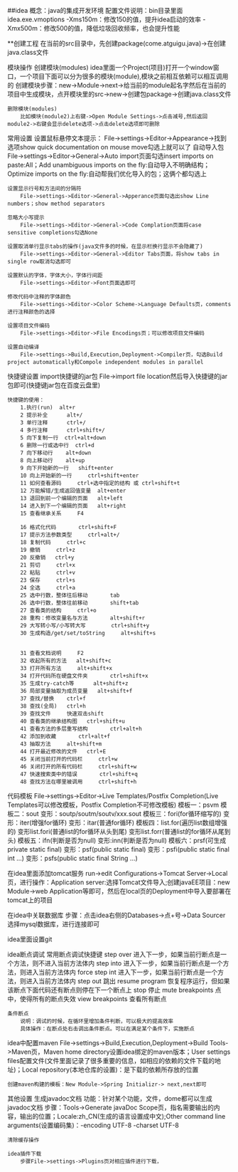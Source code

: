 ##idea
    概念：java的集成开发环境
    配置文件说明：bin目录里面idea.exe.vmoptions
                            -Xms150m：修改150的值，提升idea启动的效率
                            -Xmx500m：修改500的值，降低垃圾回收频率，也会提升性能

**创建工程
    在当前的src目录中，先创建package(come.atguigu.java)->在创建java.class文件

模块操作
    创建模块(modules)
        idea里面一个Project(项目)打开一个window窗口，一个项目下面可以分为很多的模块(module),模块之前相互依赖可以相互调用的
        创建模块步骤：new->Module->next->给当前的module起名字然后在当前的项目中生成模块，点开模块里的src->new->创建包package->创建java.class文件

    删除模块(modules)
        比如模块(module2)上右键->Open Module Settings->点击减号,然后返回module2->右键会显示delete选项->点击delete选项即可删除

常用设置
    设置鼠标悬停文本提示：
        File->settings->Editor->Appearance->找到选项show quick documentation on mouse move勾选上就可以了
    自动导入包
        File->settings->Editor->General->Auto import页面勾选insert imports on paste:All；Add unambiguous imports on the fly:自动导入不明确结构；Optimize imports on the fly:自动帮我们优化导入的包；这俩个都勾选上
    
    设置显示行号和方法间的分隔符
        File->settings->Editor->General->Apperance页面勾选出show Line numbers；show method separators
    
    忽略大小写提示
        File->settings->Editor->General->Code Complation页面将case sensitive completions勾选None
    
    设置取消单行显示tabs的操作(java文件多的时候，在显示栏换行显示不会隐藏了)
        File->settings->Editor->General->Editor Tabs页面，将show tabs in single row取消勾选即可
    
    设置默认的字体，字体大小，字体行间距
        File->settings->Editor->Font页面选即可
    
    修改代码中注释的字体颜色
        File->settings->Editor->Color Scheme->Language Defaults页，comments进行注释颜色的选择

    设置项目文件编码
        File->settings->Editor->File Encodings页；可以修改项目文件编码
    
    设置自动编译
        File->settings->Build,Execution,Deployment->Compiler页，勾选Build project automatically和Compole independent modules in parallel


快捷键设置
    import快捷键的jar包
        File->import file location然后导入快捷键的jar包即可(快捷键jar包在百度云盘里)
    
    快捷键的使用：
        1.执行(run)  alt+r
        2 提示补全      alt+/
        3 单行注释      ctrl+/
        4 多行注释      ctrl+shift+/
        5 向下复制一行  ctrl+alt+down
        6 删除一行或选中行  ctrl+d
        7 向下移动行    alt+down
        8 向上移动行    alt+up
        9 向下开始新的一行   shift+enter
        10 向上开始新的一行     ctrl+shift+enter
        11 如何查看源码     ctrl+选中指定的结构 或 ctrl+shift+t
        12 万能解错/生成返回值变量  alt+enter
        13 退回到前一个编辑的页面   alt+left
        14 进入到下一个编辑的页面   alt+right
        15 查看继承关系     F4

        16 格式化代码       ctrl+shift+F
        17 提示方法参数类型     ctrl+alt+/
        18 复制代码     ctrl+c
        19 撤销     ctrl+z
        20 反撤销   ctrl+y
        21 剪切     ctrl+x
        22 粘贴     ctrl+v
        23 保存     ctrl+s
        24 全选     ctrl+a
        25 选中行数，整体往后移动       tab
        26 选中行数，整体往前移动       shift+tab
        27 查看类的结构     ctrl+o
        28 重构：修改变量名与方法       alt+shift+r
        29 大写转小写/小写转大写        ctrl+shift+y
        30 生成构造/get/set/toString     alt+shift+s


        31 查看文档说明     F2
        32 收起所有的方法   alt+shift+c
        33 打开所有方法     alt+shift+x
        34 打开代码所在硬盘文件夹       ctrl+shift+x
        35 生成try-catch等      alt+shift+z
        36 局部变量抽取为成员变量   alt+shift+f
        37 查找/替换    ctrl+f
        38 查找(全局)   ctrl+h
        39 查找文件     快速双击shift
        40 查看类的继承结构图   ctrl+shift+u
        41 查看方法的多层重写结构       ctrl+alt+h
        42 添加到收藏       ctrl+alt+f
        43 抽取方法     alt+shift+m
        44 打开最近修改的文件   ctrl+E
        45 关闭当前打开的代码栏     ctrl+w
        46 关闭打开的所有代码栏     ctrl+shift+w
        47 快速搜索类中的错误       ctrl+shift+q
        48 查找方法在哪里被调用     ctrl+shift+h


代码模板
    File->settings->Editor->Live Templates/Postfix Completion(Live Templates可以修改模板，Postfix Completion不可修改模板)
    模板一：psvm
    模板二：sout
            变形：soutp/soutm/soutv/xxx.sout
    模板三：fori(for循环缩写的)
            变形：iter(增强for循环)
            变形：itar(普通for循环)
    模板四：list.for(遍历list数组增强的)
            变形list.fori(普通list的for循环从头到尾)
            变形list.forr(普通list的for循环从尾到头)
    模板五：ifn(判断是否为null)
            变形:inn(判断是否为null)
    模板六：prsf(可生成private static final)
            变形：psf(public static final)
            变形：psfi(public static final int ...)
            变形：psfs(public static final String ...)


在idea里面添加tomcat服务
    run->edit Configurations->Tomcat Server->Local页，进行操作：Application server:选择Tomcat文件导入;创建javaEE项目：new Module->web Application等即可，然后在local页的Deployment中导入要部署在tomcat上的项目

在idea中关联数据库
    步骤：点击idea右侧的Databases->点+号->Data Sourcer选择mysql数据库，进行连接即可

idea里面设置git

idea断点调试
    常用断点调试快捷键
        step over 进入下一步，如果当前行断点是一个方法，则不进入当前方法体内
        step into 进入下一步，如果当前行断点是一个方法，则进入当前方法体内
        force step int 进入下一步，如果当前行断点是一个方法，则进入当前方法体内
        step out 跳出
        resume program 恢复程序运行，但如果该断点下面代码还有断点则停在下一个断点上
        stop 停止
        mute breakpoints 点中，使得所有的断点失效
        view breakpoints 查看所有断点

    条件断点
        说明：调试的时候，在循环里增加条件判断，可以极大的提高效率
        具体操作：在断点处右击调出条件断点。可以在满足某个条件下，实施断点


idea中配置maven
    File->settings->Build,Execution,Deployment->Build Tools->Maven页，Maven home directory设置idea绑定的maven版本；User settings files配置文件(文件里面记录了很多重要的信息，如相应的依赖的文件下载的地址)；Local repository(本地仓库的设置)：是下载的依赖所存放的位置

    创建maven构建的模板：New Module->Spring Initializr-> next,next即可

其他设置
    生成javadoc文档
        功能：针对某个功能，文件，dome都可以生成javadoc文档
        步骤：Tools->Generate javaDoc Scope页，指名需要输出的内容，输出的位置；Locale:zh_CN(生成的语言设置成中文);Other command line arguments(设置编码集)：-encoding UTF-8 -charset UTF-8
    
    清除缓存操作

    idea插件下载
        步骤File->settings->Plugins页对相应插件进行下载，

